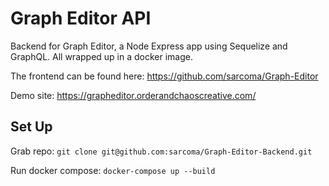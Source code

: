 # Graph Editor API 

Backend for Graph Editor, a Node Express app using Sequelize and GraphQL. All wrapped up in a docker image.

The frontend can be found here: https://github.com/sarcoma/Graph-Editor

Demo site: https://grapheditor.orderandchaoscreative.com/

## Set Up

Grab repo: `git clone git@github.com:sarcoma/Graph-Editor-Backend.git`

Run docker compose: `docker-compose up --build`
